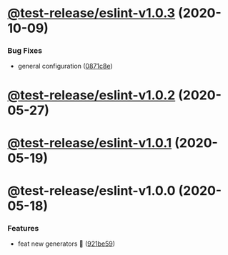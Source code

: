 # [@test-release/eslint-v1.0.3](https://github.com/developer239/test-release/compare/@test-release/eslint-v1.0.2...@test-release/eslint-v1.0.3) (2020-10-09)


### Bug Fixes

* general configuration ([0871c8e](https://github.com/developer239/test-release/commit/0871c8e20b441a959ba4db381b39141682024d87))

# [@test-release/eslint-v1.0.2](https://github.com/developer239/test-release/compare/@test-release/eslint-v1.0.1...@test-release/eslint-v1.0.2) (2020-05-27)

# [@test-release/eslint-v1.0.1](https://github.com/developer239/test-release/compare/@test-release/eslint-v1.0.0...@test-release/eslint-v1.0.1) (2020-05-19)

# @test-release/eslint-v1.0.0 (2020-05-18)


### Features

* feat new generators 🚀 ([921be59](https://github.com/developer239/test-release/commit/921be594daa33c441152bedeadd92f62c386b32a))
